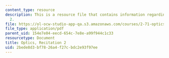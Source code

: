 ```yaml
---
content_type: resource
description: This is a resource file that contains information regarding reciatation
  2.
file: https://ol-ocw-studio-app-qa.s3.amazonaws.com/courses/2-71-optics-spring-2014/2bede8d3bf7826a4f27cbdc2e93f97ee_MIT2_71S14_Rec2.pdf
file_type: application/pdf
parent_uid: 154e7e04-eecd-654c-7e8e-a99f944c1c33
resourcetype: Document
title: Optics, Recitation 2
uid: 2bede8d3-bf78-26a4-f27c-bdc2e93f97ee
---
```

